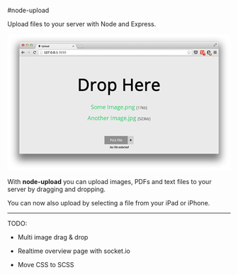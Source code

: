 #node-upload

Upload files to your server with Node and Express.

![Example](screenshot.png)

With **node-upload** you can upload images, PDFs and text files to your server by dragging and dropping. 

You can now also upload by selecting a file from your
iPad or iPhone.

------------

TODO: 

* Multi image drag & drop

* Realtime overview page with socket.io

* Move CSS to SCSS
